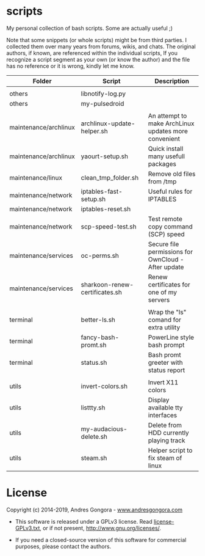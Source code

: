 <!--------------------------------------+-------------------------------------->
#                                    scripts
<!--------------------------------------+-------------------------------------->
My personal collection of bash scripts. Some are actually useful ;)

Note that some snippets (or whole scripts) might be from third parties.
I collected them over many years from forums, wikis, and chats.
The original authors, if known, are referenced within the individual scripts,
If you recognize a script segment as your own (or know the author) and the file
has no reference or it is wrong, kindly let me know.


| Folder                	| Script                         	| Description                                          	|
|-----------------------	|--------------------------------	|------------------------------------------------------	|
|                       	|                                	|                                                      	|
| others                	| libnotify-log.py               	|                                                      	|
| others                	| my-pulsedroid                  	|                                                      	|
|                       	|                                	|                                                      	|
| maintenance/archlinux 	| archlinux-update-helper.sh     	| An attempt to make ArchLinux updates more convenient 	|
| maintenance/archlinux 	| yaourt-setup.sh               	| Quick install many usefull packages                  	|
| maintenance/linux     	| clean_tmp_folder.sh            	| Remove old files from /tmp                           	|
| maintenance/network   	| iptables-fast-setup.sh         	| Useful rules for IPTABLES                            	|
| maintenance/network   	| iptables-reset.sh              	|                                                      	|
| maintenance/network   	| scp-speed-test.sh              	| Test remote copy command (SCP) speed                 	|
| maintenance/services  	| oc-perms.sh                    	| Secure file permissions for OwnCloud - After update  	|
| maintenance/services  	| sharkoon-renew-certificates.sh 	| Renew certificates for one of my servers             	|
|                       	|                                	|                                                      	|
| terminal              	| better-ls.sh                   	| Wrap the "ls" comand for extra utility              	|
| terminal              	| fancy-bash-promt.sh            	| PowerLine style bash prompt                           |
| terminal              	| status.sh                      	| Bash promt greeter with status report               	|
|                       	|                                	|                                                      	|
| utils                    	| invert-colors.sh                  | Invert X11 colors                                    	|
| utils                    	| listtty.sh                        | Display available tty interfaces                     	|
| utils                    	| my-audacious-delete.sh            | Delete from HDD currently playing track              	|
| utils                    	| steam.sh                          | Helper script to fix steam of linux                  	|




<!--------------------------------------+-------------------------------------->
#                                    License
<!--------------------------------------+-------------------------------------->

Copyright (c) 2014-2019, Andres Gongora - www.andresgongora.com

* This software is released under a GPLv3 license.
  Read [license-GPLv3.txt](LICENSE),
  or if not present, <http://www.gnu.org/licenses/>.

* If you need a closed-source version of this software
  for commercial purposes, please contact the authors.
